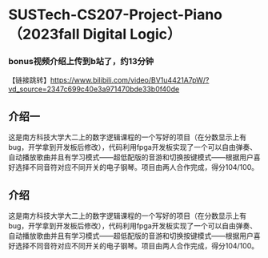 # SUSTech-CS207-Project-Piano（2023fall Digital Logic）
### bonus视频介绍上传到b站了，约13分钟
【链接跳转】https://www.bilibili.com/video/BV1u4421A7pW/?vd_source=2347c699c40e3a971470bde33b0f40de




## 介绍一
这是南方科技大学大二上的数字逻辑课程的一个写好的项目（在分数显示上有bug，开学拿到开发板后修改），代码利用fpga开发板实现了一个可以自由弹奏、自动播放歌曲并且有学习模式——超低配版的音游和切换按键模式——根据用户喜好选择不同音符对应不同开关的电子钢琴。项目由两人合作完成，得分104/100。



































## 介绍
这是南方科技大学大二上的数字逻辑课程的一个写好的项目（在分数显示上有bug，开学拿到开发板后修改），代码利用fpga开发板实现了一个可以自由弹奏、自动播放歌曲并且有学习模式——超低配版的音游和切换按键模式——根据用户喜好选择不同音符对应不同开关的电子钢琴。项目由两人合作完成，得分104/100。
